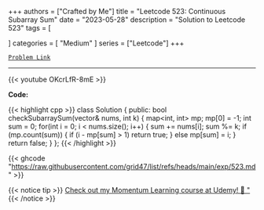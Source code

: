
+++
authors = ["Crafted by Me"]
title = "Leetcode 523: Continuous Subarray Sum"
date = "2023-05-28"
description = "Solution to Leetcode 523"
tags = [
    
]
categories = [
    "Medium"
]
series = ["Leetcode"]
+++



[`Problem Link`](https://leetcode.com/problems/continuous-subarray-sum/description/)

---

{{< youtube OKcrLfR-8mE >}}

**Code:**

{{< highlight cpp >}}
class Solution {
public:
    bool checkSubarraySum(vector<int>& nums, int k) {
        map<int, int> mp;
        mp[0] = -1;
        int sum = 0;
        for(int i = 0; i < nums.size(); i++) {
            sum += nums[i];
            sum %= k;
            if (mp.count(sum))
            {
                if (i - mp[sum] > 1) 
                    return true;
            }
            else mp[sum] = i;
        }
        return false;
    }
};
{{< /highlight >}}

{{< ghcode "https://raw.githubusercontent.com/grid47/list/refs/heads/main/exp/523.md" >}}

{{< notice tip >}}
[Check out my Momentum Learning course at Udemy! 🚀 "](https://www.udemy.com/course/blind-75-the-data-structures-and-algorithms-essentials/)
{{< /notice >}}

